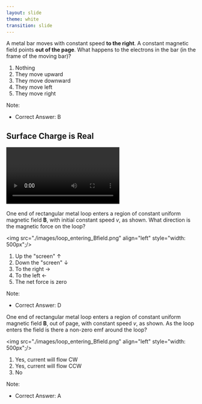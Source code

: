 ```yaml
---
layout: slide
theme: white
transition: slide
---
```


<section data-markdown>

A metal bar moves with constant speed **to the right**. A constant magnetic field points **out of the page**. What happens to the electrons in the bar (in the frame of the moving bar)?

1. Nothing
2. They move upward
3. They move downward
4. They move left
5. They move right

Note:
* Correct Answer: B
</section>

<section>

<section>
    <h2>Surface Charge is Real</h2>
    <video data-autoplay class="stretch" src="./assets/SurfaceCharge.mp4"></video>
</section>


<section data-markdown>

One end of rectangular metal loop enters a region of constant uniform magnetic field $\mathbf{B}$, with initial constant speed $v$, as shown.  What direction is the magnetic force on the loop?

<img src="./images/loop_entering_Bfield.png" align="left" style="width: 500px";/>


1. Up the "screen" $\uparrow$
2. Down the "screen" $\downarrow$
3. To the right $\rightarrow$
4. To the left $\leftarrow$
5. The net force is zero

Note:
* Correct Answer: D
</section>

<section data-markdown>

One end of rectangular metal loop enters a region of constant uniform magnetic field $\mathbf{B}$, out of page, with constant speed $v$, as shown. As the loop enters the field is there a non-zero emf around the loop?

<img src="./images/loop_entering_Bfield.png" align="left" style="width: 500px";/>

1. Yes, current will flow CW
2. Yes, current will flow CCW
3. No

Note:
* Correct Answer: A

</section>
